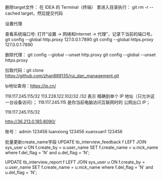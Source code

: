 删除target文件：
在 IDEA 的 Terminal（终端） 里进入目录执行： git rm -r --cached target，然后提交代码


设置代理

查看系统端口号: 打开“设置 -> 网络和Internet -> 代理”，记录下当前的端口号。
git config --global http.proxy 127.0.0.1:7890
git config --global https.proxy 127.0.0.1:7890

删除代理：
git config --global --unset http.proxy
git config --global --unset https.proxy

拉取代码：git clone https://github.com/zhan889135/rui_dan_management.git


Ip地址查询：https://ip.cn/

119.117.245.115/32
113.228.122.102/32
/32 表示 精确到单个 IP 地址（只允许这一台设备访问）；
119.117.245.115 是你当前电脑访问互联网时的 公网出口 IP；

119.117.245.115/32

http://36.213.0.185:8090/

账号：
admin 123456
luanxiong 123456
xuanxuan1 123456


批量更新create_name字段
UPDATE tb_interview_feedback f
LEFT JOIN sys_user u ON f.create_by = u.user_name
SET f.create_name = u.nick_name
where f.del_flag = 'N' and u.del_flag = 'N'; 


UPDATE tb_interview_report f
LEFT JOIN sys_user u ON f.create_by = u.user_name
SET f.create_name = u.nick_name
where f.del_flag = 'N' and u.del_flag = 'N'; 

